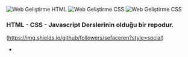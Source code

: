 ![Web Geliştirme HTML](https://img.shields.io/badge/WebGeli%C5%9Ftirme-HTML-green)
![Web Geliştirme CSS](https://img.shields.io/badge/WebGeli%C5%9Ftirme-CSS-orange)
![Web Geliştirme CSS](https://img.shields.io/badge/WebGeli%C5%9Ftirme-Javascript-yellow)

### HTML - CSS - Javascript Derslerinin olduğu bir repodur.

(https://img.shields.io/github/followers/sefaceren?style=social)

-

